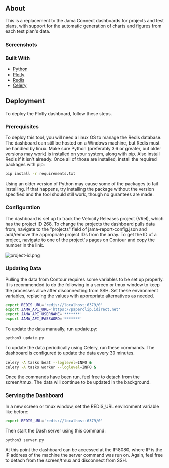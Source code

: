 ## About

This is a replacement to the Jama Connect dashboards for projects and test plans, with support for the automatic generation of charts and figures from each test plan's data.

### Screenshots


### Built With

* [Python](https://www.python.org/downloads/source/)
* [Plotly](https://plotly.com/)
* [Redis](https://redis.io/topics/quickstart)
* [Celery](https://docs.celeryproject.org/en/stable/getting-started/first-steps-with-celery.html)

## Deployment

To deploy the Plotly dashboard, follow these steps.

### Prerequisites

To deploy this tool, you will need a linux OS to manage the Redis database. The dashboard can still be hosted on a Windows machine, but Redis must be handled by linux. Make sure Python (preferably 3.6 or greater, but older versions may work) is installed on your system, along with pip. Also install Redis if it isn't already. Once all of those are installed, install the required packages with pip:
```sh
pip install -r requirements.txt
```

Using an older version of Python may cause some of the packages to fail installing. If that happens, try installing the package without the version specified and the tool should still work, though no gurantees are made.

### Configuration

The dashboard is set up to track the Velocity Releases project (VRel), which has the project ID 268. To change the projects the dashboard pulls data from, navigate to the "projects" field of jama-report-config.json and add/remove the appropriate project IDs from the array. To get the ID of a project, navigate to one of the project's pages on Contour and copy the number in the link.

![project-id.png](https://i.postimg.cc/9FzBjF7d/project-id.png)

### Updating Data

Pulling the data from Contour requires some variables to be set up properly. It is recommended to do the following in a screen or tmux window to keep the processes alive after disconnecting from SSH. Set these environment variables, replacing the values with appropriate alternatives as needed. 
```sh
export REDIS_URL='redis://localhost:6379/0'
export JAMA_API_URL='https://paperclip.idirect.net'
export JAMA_API_USERNAME='*******'
export JAMA_API_PASSWORD='*******'
```
To update the data manually, run update.py:
```sh
python3 update.py
```
To update the data periodically using Celery, run these commands. The dashboard is configured to update the data every 30 minutes.
```sh
celery -A tasks beat --loglevel=INFO &
celery -A tasks worker --loglevel=INFO &
```
Once the commands have been run, feel free to detach from the screen/tmux. The data will continue to be updated in the background.

### Serving the Dashboard

In a new screen or tmux window, set the REDIS_URL environment variable like before:
```sh
export REDIS_URL='redis://localhost:6379/0'
```
Then start the Dash server using this command:
```sh
python3 server.py
```

At this point the dashboard can be accessed at the IP:8080, where IP is the IP address of the machine the server command was run on. Again, feel free to detach from the screen/tmux and disconnect from SSH.